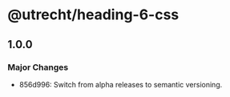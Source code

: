 # @utrecht/heading-6-css

## 1.0.0

### Major Changes

- 856d996: Switch from alpha releases to semantic versioning.
